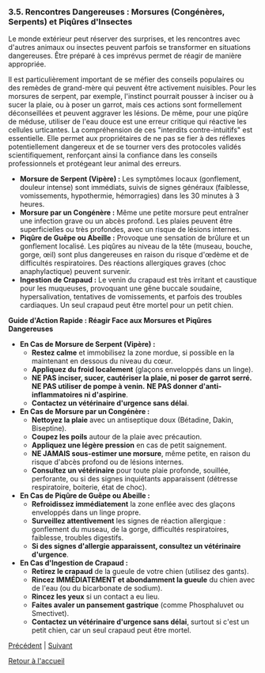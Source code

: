 ### **3.5. Rencontres Dangereuses : Morsures (Congénères, Serpents) et Piqûres d'Insectes**

Le monde extérieur peut réserver des surprises, et les rencontres avec d'autres animaux ou insectes peuvent parfois se transformer en situations dangereuses. Être préparé à ces imprévus permet de réagir de manière appropriée.

Il est particulièrement important de se méfier des conseils populaires ou des remèdes de grand-mère qui peuvent être activement nuisibles. Pour les morsures de serpent, par exemple, l'instinct pourrait pousser à inciser ou à sucer la plaie, ou à poser un garrot, mais ces actions sont formellement déconseillées et peuvent aggraver les lésions. De même, pour une piqûre de méduse, utiliser de l'eau douce est une erreur critique qui réactive les cellules urticantes. La compréhension de ces "interdits contre-intuitifs" est essentielle. Elle permet aux propriétaires de ne pas se fier à des réflexes potentiellement dangereux et de se tourner vers des protocoles validés scientifiquement, renforçant ainsi la confiance dans les conseils professionnels et protégeant leur animal des erreurs.

*   **Morsure de Serpent (Vipère) :** Les symptômes locaux (gonflement, douleur intense) sont immédiats, suivis de signes généraux (faiblesse, vomissements, hypothermie, hémorragies) dans les 30 minutes à 3 heures.
*   **Morsure par un Congénère :** Même une petite morsure peut entraîner une infection grave ou un abcès profond. Les plaies peuvent être superficielles ou très profondes, avec un risque de lésions internes.
*   **Piqûre de Guêpe ou Abeille :** Provoque une sensation de brûlure et un gonflement localisé. Les piqûres au niveau de la tête (museau, bouche, gorge, œil) sont plus dangereuses en raison du risque d'œdème et de difficultés respiratoires. Des réactions allergiques graves (choc anaphylactique) peuvent survenir.
*   **Ingestion de Crapaud :** Le venin du crapaud est très irritant et caustique pour les muqueuses, provoquant une gêne buccale soudaine, hypersalivation, tentatives de vomissements, et parfois des troubles cardiaques. Un seul crapaud peut être mortel pour un petit chien.

**Guide d'Action Rapide : Réagir Face aux Morsures et Piqûres Dangereuses**

*   **En Cas de Morsure de Serpent (Vipère) :**
    *   **Restez calme** et immobilisez la zone mordue, si possible en la maintenant en dessous du niveau du cœur.
    *   **Appliquez du froid localement** (glaçons enveloppés dans un linge).
    *   **NE PAS inciser, sucer, cautériser la plaie, ni poser de garrot serré.** **NE PAS utiliser de pompe à venin.** **NE PAS donner d'anti-inflammatoires ni d'aspirine**.
    *   **Contactez un vétérinaire d'urgence sans délai**.
*   **En Cas de Morsure par un Congénère :**
    *   **Nettoyez la plaie** avec un antiseptique doux (Bétadine, Dakin, Biseptine).
    *   **Coupez les poils** autour de la plaie avec précaution.
    *   **Appliquez une légère pression** en cas de petit saignement.
    *   **NE JAMAIS sous-estimer une morsure**, même petite, en raison du risque d'abcès profond ou de lésions internes.
    *   **Consultez un vétérinaire** pour toute plaie profonde, souillée, perforante, ou si des signes inquiétants apparaissent (détresse respiratoire, boiterie, état de choc).
*   **En Cas de Piqûre de Guêpe ou Abeille :**
    *   **Refroidissez immédiatement** la zone enflée avec des glaçons enveloppés dans un linge propre.
    *   **Surveillez attentivement** les signes de réaction allergique : gonflement du museau, de la gorge, difficultés respiratoires, faiblesse, troubles digestifs.
    *   **Si des signes d'allergie apparaissent, consultez un vétérinaire d'urgence**.
*   **En Cas d'Ingestion de Crapaud :**
    *   **Retirez le crapaud** de la gueule de votre chien (utilisez des gants).
    *   **Rincez IMMÉDIATEMENT et abondamment la gueule** du chien avec de l'eau (ou du bicarbonate de sodium).
    *   **Rincez les yeux** si un contact a eu lieu.
    *   **Faites avaler un pansement gastrique** (comme Phosphaluvet ou Smectivet).
    *   **Contactez un vétérinaire d'urgence sans délai**, surtout si c'est un petit chien, car un seul crapaud peut être mortel. 

[Précédent](./3.4_accidents_et_traumatismes.md) | [Suivant](./3.6_urgences_vitales.md)

[Retour à l'accueil](../index.md) 
